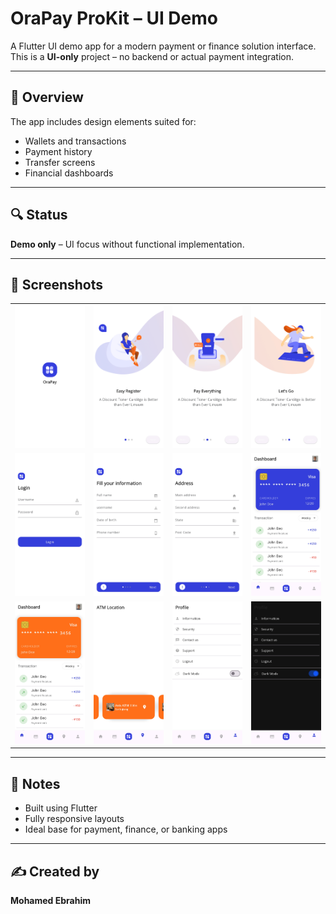 # OraPay ProKit – UI Demo

A Flutter UI demo app for a modern payment or finance solution interface.  
This is a **UI-only** project – no backend or actual payment integration.

---

## 📱 Overview

The app includes design elements suited for:

- Wallets and transactions
- Payment history
- Transfer screens
- Financial dashboards

---

## 🔍 Status

**Demo only** – UI focus without functional implementation.

---

## 📸 Screenshots

<table>
  <tr>
    <td><img src="ScreenShots/1.jpg" width="220"/></td>
    <td><img src="ScreenShots/2.jpg" width="220"/></td>
    <td><img src="ScreenShots/3.jpg" width="220"/></td>
    <td><img src="ScreenShots/4.jpg" width="220"/></td>
  </tr>
  <tr>
    <td><img src="ScreenShots/5.jpg" width="220"/></td>
    <td><img src="ScreenShots/6.jpg" width="220"/></td>
    <td><img src="ScreenShots/7.jpg" width="220"/></td>
    <td><img src="ScreenShots/8.jpg" width="220"/></td>
  </tr>
  <tr>
    <td><img src="ScreenShots/9.jpg" width="220"/></td>
    <td><img src="ScreenShots/10.jpg" width="220"/></td>
    <td><img src="ScreenShots/11.jpg" width="220"/></td>
    <td><img src="ScreenShots/12.jpg" width="220"/></td>
  </tr>
</table>

---

## 📝 Notes

- Built using Flutter
- Fully responsive layouts
- Ideal base for payment, finance, or banking apps

---

## ✍️ Created by

**Mohamed Ebrahim**
